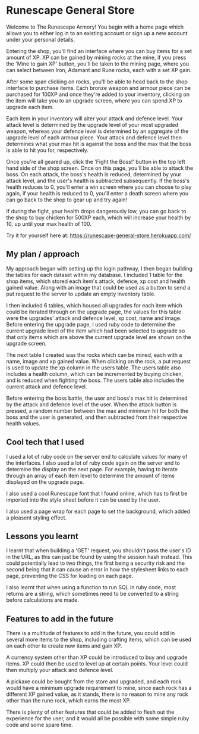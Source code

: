 # Runescape General Store

Welcome to The Runescape Armory! You begin with a home page which allows you to either log in to an existing account or sign up a new account under your personal details.

Entering the shop, you'll find an interface where you can buy items for a set amount of XP. XP can be gained by mining rocks at the mine, if you press the 'Mine to gain XP' button, you'll be taken to the mining page, where you can select between Iron, Adamant and Rune rocks, each with a set XP gain.

After some span clicking on rocks, you'll be able to head back to the shop interface to purchase items. Each bronze weapon and armour piece can be purchased for 100XP and once they're added to your inventory, clicking on the item will take you to an upgrade screen, where you can spend XP to upgrade each item.

Each item in your inventory will alter your attack and defence level. Your attack level is determined by the upgrade level of your most upgraded weapon, whereas your defence level is determined by an aggregate of the upgrade level of each armour piece. Your attack and defence level then determines what your max hit is against the boss and the max that the boss is able to hit you for, respectively.

Once you're all geared up, click the 'Fight the Boss!' button in the top left hand side of the shop screen. Once on this page, you'll be able to attack the boss. On each attack, the boss's health is reduced, determined by your attack level, and the user's health is subtracted subsequently. If the boss's health reduces to 0, you'll enter a win screen where you can choose to play again, if your health is reduced to 0, you'll enter a death screen where you can go back to the shop to gear up and try again!

If during the fight, your health drops dangerously low, you can go back to the shop to buy chicken for 500XP each, which will increase your health by 10, up until your max health of 100.

Try it for yourself here at: https://runescape-general-store.herokuapp.com/

## My plan / approach

My approach began with setting up the login pathway, I then began building the tables for each dataset within my database. I included 1 table for the shop items, which stored each item's attack, defence, xp cost and health gained value. Along with an image that could be used as a button to send a put request to the server to update an empty inventory table.

I then included 6 tables, which housed all upgrades for each item which could be iterated through on the upgrade page, the values for this table were the upgrades' attack and defence level, xp cost, name and image. Before entering the upgrade page, I used ruby code to determine the current upgrade level of the item which had been selected to upgrade so that only items which are above the current upgrade level are shown on the upgrade screen.

The next table I created was the rocks which can be mined, each with a name, image and xp gained value. When clicking on the rock, a put request is used to update the xp column in the users table. The users table also includes a health column, which can be incremented by buying chicken, and is reduced when fighting the boss. The users table also includes the current attack and defence level.

Before entering the boss battle, the user and boss's max hit is determined by the attack and defence level of the user. When the attack button is pressed, a random number between the max and minimum hit for both the boss and the user is generated, and then subtracted from their respective health values.

## Cool tech that I used

I used a lot of ruby code on the server end to calculate values for many of the interfaces. I also used a lot of ruby code again on the server end to determine the display on the next page. For example, having to iterate through an array of each item level to determine the amount of items displayed on the upgrade page.

I also used a cool Runescape font that I found online, which has to first be imported into the style sheet before it can be used by the user.

I also used a page wrap for each page to set the background, which added a pleasent styling effect.

## Lessons you learnt

I learnt that when building a 'GET' request, you shouldn't pass the user's ID in the URL, as this can just be found by using the session hash instead. This could potentially lead to two things, the first being a security risk and the second being that it can cause an error in how the stylesheet links to each page, preventing the CSS for loading on each page.

I also learnt that when using a function to run SQL in ruby code, most returns are a string, which sometimes need to be converted to a string before calculations are made.

## Features to add in the future

There is a multitude of features to add in the future, you could add in several more items to the shop, including crafting items, which can be used on each other to create new items and gain XP.

A currency system other than XP could be introduced to buy and upgrade items. XP could then be used to level up at certain points. Your level could then multiply your attack and defence level.

A pickaxe could be bought from the store and upgraded, and each rock would have a minimum upgrade requirement to mine, since each rock has a different XP gained value, as it stands, there is no reason to mine any rock other than the rune rock, which earns the most XP.

There is plenty of other features that could be added to flesh out the experience for the user, and it would all be possible with some simple ruby code and some spare time.
